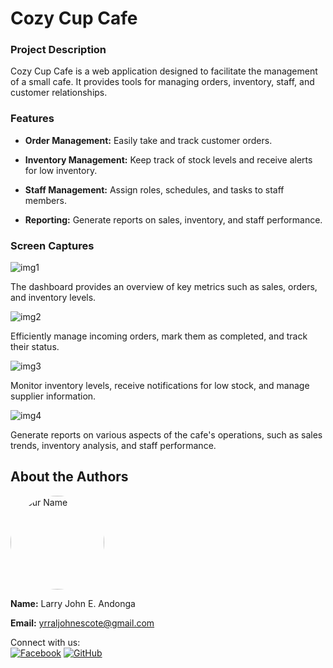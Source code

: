 # **Cozy Cup Cafe**

### Project Description

Cozy Cup Cafe is a web application designed to facilitate the management of a small cafe. It provides tools for managing orders, inventory, staff, and customer relationships.

### Features

  - **Order Management:** Easily take and track customer orders.

  - **Inventory Management:** Keep track of stock levels and receive alerts for low inventory. 

  - **Staff Management:** Assign roles, schedules, and tasks to staff members.
  
  - **Reporting:** Generate reports on sales, inventory, and staff performance.

### Screen Captures

  

![img1](https://cdn.dribbble.com/userupload/4383373/file/original-a9ad0a28521adf42eadb088cd39d592b.jpg?resize=1200x900)

The dashboard provides an overview of key metrics such as sales, orders, and inventory levels.


![img2](https://i.pinimg.com/originals/d0/85/2b/d0852b3b691cb8e3039434da475a32bd.png)

Efficiently manage incoming orders, mark them as completed, and track their status.


![img3](https://cdn.dribbble.com/users/935474/screenshots/11645196/media/e0d7ab8b2d1a9961506a4fb481c4619b.png)

Monitor inventory levels, receive notifications for low stock, and manage supplier information.


![img4](https://cdn.dribbble.com/userupload/11870469/file/original-622f3c3311764ed46327da6b61830f83.png?resize=1200x900)

Generate reports on various aspects of the cafe's operations, such as sales trends, inventory analysis, and staff performance.


## About the Authors

<img src="https://github.com/MaxLarry.png" alt="Your Name" width="150" style="border-radius:50%">


**Name:** Larry John E. Andonga

**Email:** yrraljohnescote@gmail.com

Connect with us:  
[![Facebook](https://github.com/gauravghongde/social-icons/blob/master/PNG/Color/Facebook.png?raw=true)](https://www.facebook.com/larryjohn2002) [![GitHub](https://github.com/gauravghongde/social-icons/blob/master/PNG/Color/Github.png?raw=true)](https://github.com/MaxLarry)

